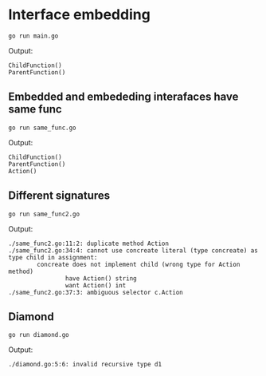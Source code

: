 # Interface embedding

```
go run main.go
```

Output:

```
ChildFunction()
ParentFunction()
```


## Embedded and embededing interafaces have same func

```
go run same_func.go
```

Output: 

```
ChildFunction()
ParentFunction()
Action()
```

## Different signatures

```
go run same_func2.go
```

Output:

```
./same_func2.go:11:2: duplicate method Action
./same_func2.go:34:4: cannot use concreate literal (type concreate) as type child in assignment:
        concreate does not implement child (wrong type for Action method)
                have Action() string
                want Action() int
./same_func2.go:37:3: ambiguous selector c.Action
```

## Diamond

```
go run diamond.go
```

Output:

```
./diamond.go:5:6: invalid recursive type d1
```
